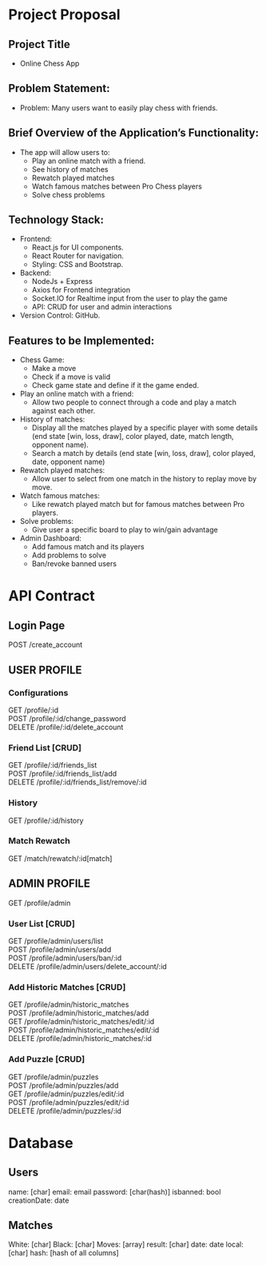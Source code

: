 # Project Proposal
## Project Title
  *	Online Chess App

##	Problem Statement:
  *	Problem: Many users want to easily play chess with friends.

##	Brief Overview of the Application’s Functionality:
  *	The app will allow users to:
    *	Play an online match with a friend.
    *	See history of matches
    *	Rewatch played matches
    *	Watch famous matches between Pro Chess players
    *	Solve chess problems
    	
##	Technology Stack:
  *	Frontend:
    *	React.js for UI components.
    *	React Router for navigation.
    *	Styling: CSS and Bootstrap.
  *	Backend:
    *	NodeJs + Express
    *	Axios for Frontend integration
    *	Socket.IO for Realtime input from the user to play the game
    *	API: CRUD for user and admin interactions
  *	Version Control: GitHub.
    
##	Features to be Implemented:
  *	Chess Game:
    *	Make a move
    * Check if a move is valid
    * Check game state and define if it the game ended.
  *	Play an online match with a friend:
    *	Allow two people to connect through a code and play a match against each other.
  *	History of matches: 
    *	Display all the matches played by a specific player with some details (end state [win, loss, draw], color played, date, match length, opponent name).
    *	Search a match by details (end state [win, loss, draw], color played, date, opponent name)
  *	Rewatch played matches: 
    *	Allow user to select from one match in the history to replay move by move.
  *	Watch famous matches: 
    *	Like rewatch played match but for famous matches between Pro players.
  *	Solve problems: 
    *	Give user a specific board to play to win/gain advantage
  *	Admin Dashboard:
    *	Add famous match and its players
    *	Add problems to solve
    *	Ban/revoke banned users

# API Contract
## Login Page
POST /create_account

## USER PROFILE
### Configurations
GET /profile/:id  
POST /profile/:id/change_password  
DELETE /profile/:id/delete_account  

### Friend List [CRUD]
GET /profile/:id/friends_list  
POST /profile/:id/friends_list/add  
DELETE /profile/:id/friends_list/remove/:id  

### History
GET /profile/:id/history

### Match Rewatch
GET /match/rewatch/:id[match]

## ADMIN PROFILE
GET /profile/admin

### User List [CRUD]
GET /profile/admin/users/list  
POST /profile/admin/users/add  
POST /profile/admin/users/ban/:id  
DELETE /profile/admin/users/delete_account/:id

### Add Historic Matches [CRUD]
GET /profile/admin/historic_matches  
POST /profile/admin/historic_matches/add  
GET /profile/admin/historic_matches/edit/:id  
POST /profile/admin/historic_matches/edit/:id  
DELETE /profile/admin/historic_matches/:id

### Add Puzzle [CRUD]
GET /profile/admin/puzzles  
POST /profile/admin/puzzles/add  
GET /profile/admin/puzzles/edit/:id  
POST /profile/admin/puzzles/edit/:id  
DELETE /profile/admin/puzzles/:id

# Database
## Users
   name: [char]
   email: email
   password: [char(hash)]
   isbanned: bool
   creationDate: date
   
## Matches
   White: [char]
   Black: [char]
   Moves: [array]
   result: [char]
   date: date
   local: [char]
   hash: [hash of all columns]
   
   
   
